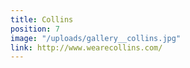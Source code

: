 ```yaml
---
title: Collins
position: 7
image: "/uploads/gallery__collins.jpg"
link: http://www.wearecollins.com/
---
```


